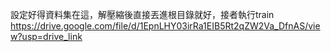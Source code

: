 設定好得資料集在這，解壓縮後直接丟進根目錄就好，接者執行train  
https://drive.google.com/file/d/1EpnLHY03irRa1EIB5Rt2qZW2Va_DfnAS/view?usp=drive_link
